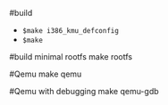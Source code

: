 #build 
* `$make i386_kmu_defconfig`
* `$make`

#build minimal rootfs
make rootfs

#Qemu
make qemu

#Qemu with debugging
make qemu-gdb


